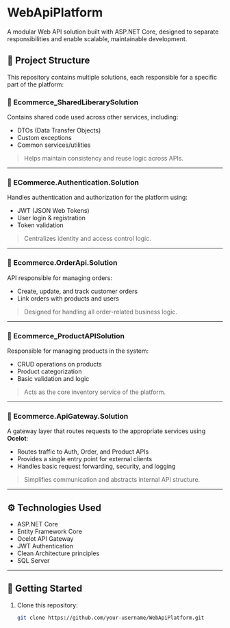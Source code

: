 # WebApiPlatform

A modular Web API solution built with ASP.NET Core, designed to separate responsibilities and enable scalable, maintainable development.

## 🧩 Project Structure

This repository contains multiple solutions, each responsible for a specific part of the platform:

### 📁 Ecommerce_SharedLiberarySolution
Contains shared code used across other services, including:
- DTOs (Data Transfer Objects)
- Custom exceptions
- Common services/utilities

> Helps maintain consistency and reuse logic across APIs.

---

### 📁 ECommerce.Authentication.Solution
Handles authentication and authorization for the platform using:
- JWT (JSON Web Tokens)
- User login & registration
- Token validation

> Centralizes identity and access control logic.

---

### 📁 Ecommerce.OrderApi.Solution
API responsible for managing orders:
- Create, update, and track customer orders
- Link orders with products and users

> Designed for handling all order-related business logic.

---

### 📁 Ecommerce_ProductAPISolution
Responsible for managing products in the system:
- CRUD operations on products
- Product categorization
- Basic validation and logic

> Acts as the core inventory service of the platform.

---

### 📁 Ecommerce.ApiGateway.Solution
A gateway layer that routes requests to the appropriate services using **Ocelot**:
- Routes traffic to Auth, Order, and Product APIs
- Provides a single entry point for external clients
- Handles basic request forwarding, security, and logging

> Simplifies communication and abstracts internal API structure.

---

## ⚙️ Technologies Used

- ASP.NET Core
- Entity Framework Core
- Ocelot API Gateway
- JWT Authentication
- Clean Architecture principles
- SQL Server

---

## 🚀 Getting Started

1. Clone this repository:
   ```bash
   git clone https://github.com/your-username/WebApiPlatform.git
